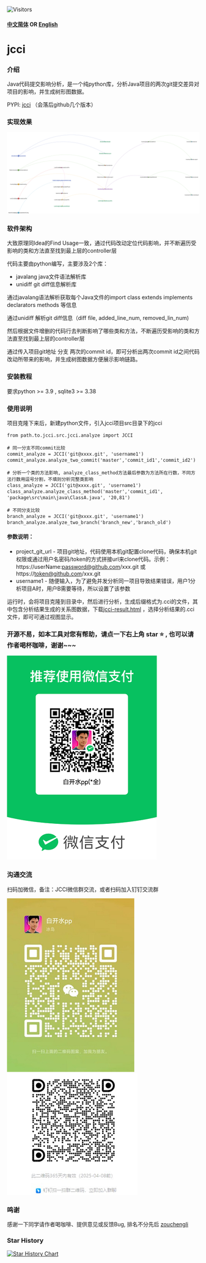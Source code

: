 ![Visitors](https://api.visitorbadge.io/api/visitors?path=https%3A%2F%2Fgithub.com%2Fbaikaishuipp%2Fjcci&countColor=%23263759)

#### [中文简体](https://github.com/baikaishuipp/jcci/blob/main/README.md) OR [English](https://github.com/baikaishuipp/jcci/blob/main/README.en.md)
# jcci

### 介绍
Java代码提交影响分析，是一个纯python库，分析Java项目的两次git提交差异对项目的影响，并生成树形图数据。

PYPI: [jcci](https://pypi.org/project/jcci/) （会落后github几个版本）

### 实现效果
![效果图](./images/cii-result-tree.png)

### 软件架构
大致原理同Idea的Find Usage一致，通过代码改动定位代码影响，并不断遍历受影响的类和方法直至找到最上层的controller层

代码主要由python编写，主要涉及2个库：

* javalang java文件语法解析库
* unidiff git diff信息解析库

通过javalang语法解析获取每个Java文件的import class extends implements declarators methods 等信息

通过unidiff 解析git diff信息（diff file, added_line_num, removed_lin_num)

然后根据文件增删的代码行去判断影响了哪些类和方法，不断遍历受影响的类和方法直至找到最上层的controller层

通过传入项目git地址 分支 两次的commit id，即可分析出两次commit id之间代码改动所带来的影响，并生成树图数据方便展示影响链路。

### 安装教程
要求python >= 3.9 , sqlite3 >= 3.38

### 使用说明
项目克隆下来后，新建python文件，引入jcci项目src目录下的jcci
```
from path.to.jcci.src.jcci.analyze import JCCI

# 同一分支不同commit比较
commit_analyze = JCCI('git@xxxx.git', 'username1')
commit_analyze.analyze_two_commit('master','commit_id1','commit_id2')

# 分析一个类的方法影响, analyze_class_method方法最后参数为方法所在行数，不同方法行数用逗号分割，不填则分析完整类影响
class_analyze = JCCI('git@xxxx.git', 'username1')
class_analyze.analyze_class_method('master','commit_id1', 'package\src\main\java\ClassA.java', '20,81')

# 不同分支比较
branch_analyze = JCCI('git@xxxx.git', 'username1')
branch_analyze.analyze_two_branch('branch_new','branch_old')
```
#### 参数说明：
* project_git_url - 项目git地址，代码使用本机git配置clone代码，确保本机git权限或通过用户名密码/token的方式拼接url来clone代码。示例：https://userName:password@github.com/xxx.git 或 https://token@github.com/xxx.git
* username1 - 随便输入，为了避免并发分析同一项目导致结果错误，用户1分析项目A时，用户B需要等待，所以设置了该参数

运行时，会将项目克隆到目录中，然后进行分析，生成后缀格式为.cci的文件，其中包含分析结果生成的关系图数据，下载[jcci-result.html](https://github.com/baikaishuipp/jcci/blob/main/jcci-result.html) ，选择分析结果的.cci文件，即可可通过视图显示。

### 开源不易，如本工具对您有帮助，请点一下右上角 star ⭐ , 也可以请作者喝杯咖啡，谢谢~~~
![请作者喝咖啡](./images/donation.png)

### 沟通交流
扫码加微信，备注：JCCI微信群交流，或者扫码加入钉钉交流群

![微信交流群](./images/wechat.jpg) ![钉钉交流群](./images/jcci_dingding.jpg) 

### 鸣谢
感谢一下同学请作者喝咖啡、提供意见或反馈Bug, 排名不分先后
[zouchengli](https://github.com/zouchengli) 

### Star History

[![Star History Chart](https://api.star-history.com/svg?repos=baikaishuipp/jcci&type=Date)](https://star-history.com/#baikaishuipp/jcci&Date)
